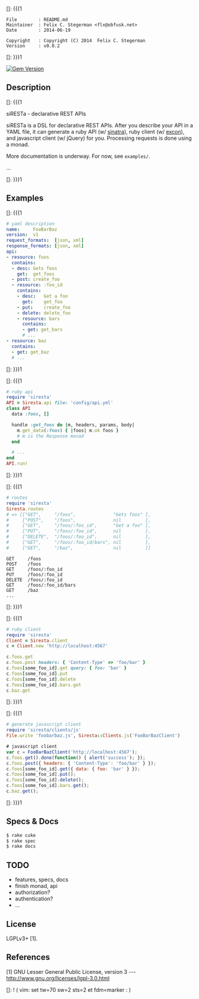 []: {{{1

    File        : README.md
    Maintainer  : Felix C. Stegerman <flx@obfusk.net>
    Date        : 2014-06-19

    Copyright   : Copyright (C) 2014  Felix C. Stegerman
    Version     : v0.0.2

[]: }}}1

[![Gem Version](https://badge.fury.io/rb/siresta.png)](https://rubygems.org/gems/siresta)

## Description
[]: {{{1

  siRESTa - declarative REST APIs

  siRESTa is a DSL for declarative REST APIs.  After you describe your
  API in a YAML file, it can generate a ruby API (w/
  [sinatra](http://www.sinatrarb.com)), ruby client (w/
  [excon](https://github.com/excon/excon)), and javascript client (w/
  jQuery) for you.  Processing requests is done using a monad.

  More documentation is underway.  For now, see `examples/`.

<!-- `features/` and `specs/` -->

  ...

[]: }}}1

## Examples

[]: {{{1

  ```yaml
  # yaml description
  name:     FooBarBaz
  version:  v1
  request_formats:  [json, xml]
  response_formats: [json, xml]
  api:
  - resource: foos
    contains:
    - desc: Gets foos
      get:  get_foos
    - post: create_foo
    - resource: :foo_id
      contains:
      - desc:   Get a foo
        get:    get_foo
      - put:    create_foo
      - delete: delete_foo
      - resource: bars
        contains:
        - get: get_bars
        # ...
  - resource: baz
    contains:
    - get: get_baz
    # ...
  ```

[]: }}}1

[]: {{{1

  ```ruby
  # ruby api
  require 'siresta'
  API = Siresta.api file: 'config/api.yml'
  class API
    data :foos, []

    handle :get_foos do |m, headers, params, body|
      m.get_data(:foos) { |foos| m.ok foos }
      # m is the Response monad
    end

    # ...
  end
  API.run!
  ```

[]: }}}1

[]: {{{1

  ```ruby
  # routes
  require 'siresta'
  Siresta.routes
  # => [["GET",     "/foos",              "Gets foos" ],
  #     ["POST",    "/foos",              nil         ],
  #     ["GET",     "/foos/:foo_id",      "Get a foo" ],
  #     ["PUT",     "/foos/:foo_id",      nil         ],
  #     ["DELETE",  "/foos/:foo_id",      nil         ],
  #     ["GET",     "/foos/:foo_id/bars", nil         ],
  #     ["GET",     "/baz",               nil         ]]
  ```

  ```
  GET     /foos
  POST    /foos
  GET     /foos/:foo_id
  PUT     /foos/:foo_id
  DELETE  /foos/:foo_id
  GET     /foos/:foo_id/bars
  GET     /baz
  ...
  ```

[]: }}}1

[]: {{{1

  ```ruby
  # ruby client
  require 'siresta'
  Client = Siresta.client
  c = Client.new 'http://localhost:4567'

  c.foos.get
  c.foos.post headers: { 'Content-Type' => 'foo/bar' }
  c.foos[some_foo_id].get query: { foo: 'bar' }
  c.foos[some_foo_id].put
  c.foos[some_foo_id].delete
  c.foos[some_foo_id].bars.get
  c.baz.get
  ```

[]: }}}1

[]: {{{1

  ```ruby
  # generate javascript client
  require 'siresta/clients/js'
  File.write 'foobarbaz.js', Siresta::Clients.js('FooBarBazClient')
  ```

  ```javascript
  # javascript client
  var c = FooBarBazClient('http://localhost:4567');
  c.foos.get().done(function() { alert('success'); });
  c.foos.post({ headers: { 'Content-Type': 'foo/bar' } });
  c.foos[some_foo_id].get({ data: { foo: 'bar' } });
  c.foos[some_foo_id].put();
  c.foos[some_foo_id].delete();
  c.foos[some_foo_id].bars.get();
  c.baz.get();
  ```

[]: }}}1

## Specs & Docs

```bash
$ rake cuke
$ rake spec
$ rake docs
```

## TODO

  * features, specs, docs
  * finish monad, api
  * authorization?
  * authentication?
  * ...

## License

  LGPLv3+ [1].

## References

  [1] GNU Lesser General Public License, version 3
  --- http://www.gnu.org/licenses/lgpl-3.0.html

[]: ! ( vim: set tw=70 sw=2 sts=2 et fdm=marker : )
